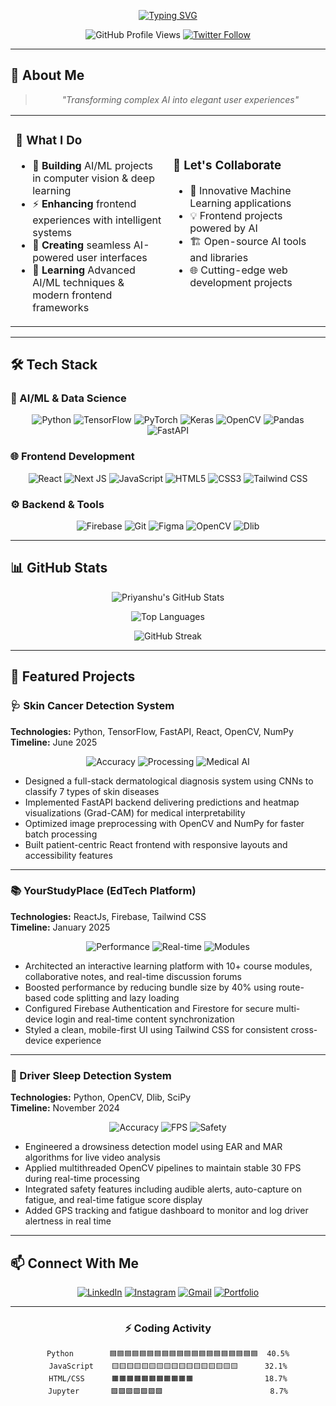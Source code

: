 <p align="center">
  <a href="https://git.io/typing-svg"><img src="https://readme-typing-svg.herokuapp.com?font=Fira+Code&weight=600&size=30&duration=4000&pause=1000&color=6F42C1&center=true&vCenter=true&width=500&lines=Hi+👋,+I'm+Priyanshu;AI+Developer;ML+Engineer;Frontend+Specialist" alt="Typing SVG" /></a>
</p>

<div align="center">
  
![GitHub Profile Views](https://komarev.com/ghpvc/?username=PriyanshuKumarx&color=blueviolet&style=flat-square)
[![Twitter Follow](https://img.shields.io/twitter/follow/Priyanshu9988x?style=social)](https://twitter.com/Priyanshu9988x)

</div>

---

## 🌟 About Me

<div align="center">
  
> *"Transforming complex AI into elegant user experiences"*

</div>

<table>
  <tr>
    <td width="50%">

### 🚀 What I Do

- 🔭 **Building** AI/ML projects in computer vision & deep learning
- ⚡ **Enhancing** frontend experiences with intelligent systems
- 🎯 **Creating** seamless AI-powered user interfaces
- 🌱 **Learning** Advanced AI/ML techniques & modern frontend frameworks

</td>
    <td width="50%">

### 🤝 Let's Collaborate

- 🧠 Innovative Machine Learning applications
- 💡 Frontend projects powered by AI
- 🏗️ Open-source AI tools and libraries
- 🌐 Cutting-edge web development projects

</td>
  </tr>
</table>

---

## 🛠️ Tech Stack

### 🤖 AI/ML & Data Science
<div align="center">
  
![Python](https://img.shields.io/badge/Python-3776AB?style=for-the-badge&logo=python&logoColor=white)
![TensorFlow](https://img.shields.io/badge/TensorFlow-%23FF6F00.svg?style=for-the-badge&logo=TensorFlow&logoColor=white)
![PyTorch](https://img.shields.io/badge/PyTorch-%23EE4C2C.svg?style=for-the-badge&logo=PyTorch&logoColor=white)
![Keras](https://img.shields.io/badge/Keras-%23D00000.svg?style=for-the-badge&logo=Keras&logoColor=white)
![OpenCV](https://img.shields.io/badge/OpenCV-27338e?style=for-the-badge&logo=OpenCV&logoColor=white)
![Pandas](https://img.shields.io/badge/pandas-%23150458.svg?style=for-the-badge&logo=pandas&logoColor=white)
![FastAPI](https://img.shields.io/badge/FastAPI-005571?style=for-the-badge&logo=fastapi&logoColor=white)

</div>

### 🌐 Frontend Development
<div align="center">
  
![React](https://img.shields.io/badge/React-%2320232a.svg?style=for-the-badge&logo=react&logoColor=%2361DAFB)
![Next JS](https://img.shields.io/badge/Next-black?style=for-the-badge&logo=next.js&logoColor=white)
![JavaScript](https://img.shields.io/badge/JavaScript-F7DF1E?style=for-the-badge&logo=javascript&logoColor=black)
![HTML5](https://img.shields.io/badge/HTML5-%23E34F26.svg?style=for-the-badge&logo=html5&logoColor=white)
![CSS3](https://img.shields.io/badge/CSS3-%231572B6.svg?style=for-the-badge&logo=css3&logoColor=white)
![Tailwind CSS](https://img.shields.io/badge/Tailwind_CSS-38B2AC?style=for-the-badge&logo=tailwind-css&logoColor=white)

</div>

### ⚙️ Backend & Tools
<div align="center">
  
![Firebase](https://img.shields.io/badge/Firebase-039BE5?style=for-the-badge&logo=Firebase&logoColor=white)
![Git](https://img.shields.io/badge/Git-F05032?style=for-the-badge&logo=git&logoColor=white)
![Figma](https://img.shields.io/badge/Figma-F24E1E?style=for-the-badge&logo=figma&logoColor=white)
![OpenCV](https://img.shields.io/badge/OpenCV-27338e?style=for-the-badge&logo=OpenCV&logoColor=white)
![Dlib](https://img.shields.io/badge/Dlib-008000?style=for-the-badge&logo=python&logoColor=white)

</div>

---

## 📊 GitHub Stats

<div align="center">
  
![Priyanshu's GitHub Stats](https://github-readme-stats.vercel.app/api?username=PriyanshuKumarx&show_icons=true&theme=radical&hide_border=true&count_private=true&include_all_commits=true)

![Top Languages](https://github-readme-stats.vercel.app/api/top-langs/?username=PriyanshuKumarx&layout=compact&theme=radical&hide_border=true&langs_count=8)

![GitHub Streak](https://github-readme-streak-stats.herokuapp.com/?user=PriyanshuKumarx&theme=radical&hide_border=true&fire=FF0000&currStreakNum=FF0000)

</div>

---

## 🎯 Featured Projects

### 🩺 Skin Cancer Detection System
**Technologies:** Python, TensorFlow, FastAPI, React, OpenCV, NumPy  
**Timeline:** June 2025  

<div align="center">
  
![Accuracy](https://img.shields.io/badge/Accuracy-87%25-brightgreen) 
![Processing](https://img.shields.io/badge/Processing-30%25_faster-important) 
![Medical AI](https://img.shields.io/badge/Medical-AI-blueviolet)

</div>

- Designed a full-stack dermatological diagnosis system using CNNs to classify 7 types of skin diseases
- Implemented FastAPI backend delivering predictions and heatmap visualizations (Grad-CAM) for medical interpretability
- Optimized image preprocessing with OpenCV and NumPy for faster batch processing
- Built patient-centric React frontend with responsive layouts and accessibility features

---

### 📚 YourStudyPlace (EdTech Platform)
**Technologies:** ReactJs, Firebase, Tailwind CSS  
**Timeline:** January 2025  

<div align="center">
  
![Performance](https://img.shields.io/badge/Bundle_Size-40%25_reduced-success) 
![Real-time](https://img.shields.io/badge/Real_time-Sync-blue) 
![Modules](https://img.shields.io/badge/10%2B-Course_Modules-orange)

</div>

- Architected an interactive learning platform with 10+ course modules, collaborative notes, and real-time discussion forums
- Boosted performance by reducing bundle size by 40% using route-based code splitting and lazy loading
- Configured Firebase Authentication and Firestore for secure multi-device login and real-time content synchronization
- Styled a clean, mobile-first UI using Tailwind CSS for consistent cross-device experience

---

### 🚗 Driver Sleep Detection System
**Technologies:** Python, OpenCV, Dlib, SciPy  
**Timeline:** November 2024  

<div align="center">
  
![Accuracy](https://img.shields.io/badge/Accuracy-92%25-brightgreen) 
![FPS](https://img.shields.io/badge/Performance-30_FPS-success) 
![Safety](https://img.shields.io/badge/Safety-Alerts-red)

</div>

- Engineered a drowsiness detection model using EAR and MAR algorithms for live video analysis
- Applied multithreaded OpenCV pipelines to maintain stable 30 FPS during real-time processing
- Integrated safety features including audible alerts, auto-capture on fatigue, and real-time fatigue score display
- Added GPS tracking and fatigue dashboard to monitor and log driver alertness in real time

---

## 📫 Connect With Me

<div align="center">
  
[![LinkedIn](https://img.shields.io/badge/LinkedIn-0A66C2?style=for-the-badge&logo=linkedin&logoColor=white)](https://linkedin.com/in/priyanshukumar062003)
[![Instagram](https://img.shields.io/badge/Instagram-E4405F?style=for-the-badge&logo=instagram&logoColor=white)](https://instagram.com/@priyanshu._in_)
[![Gmail](https://img.shields.io/badge/Gmail-D14836?style=for-the-badge&logo=gmail&logoColor=white)](mailto:priyanshukumarx7814@gmail.com)
[![Portfolio](https://img.shields.io/badge/Portfolio-FF7139?style=for-the-badge&logo=firefox-browser&logoColor=white)](https://priyanshukumardev.vercel.app/)

</div>

---

<div align="center">

### ⚡ Coding Activity

```text
Python        🟦🟦🟦🟦🟦🟦🟦🟦🟦🟦🟦🟦🟦🟦🟦🟦🟦🟦🟦🟦  40.5%
JavaScript    🟨🟨🟨🟨🟨🟨🟨🟨🟨🟨🟨🟨🟨🟨🟨🟨🟨      32.1%
HTML/CSS      🟧🟧🟧🟧🟧🟧🟧🟧🟧🟧🟧                18.7%
Jupyter       🟪🟪🟪🟪🟪🟪🟪                        8.7%

